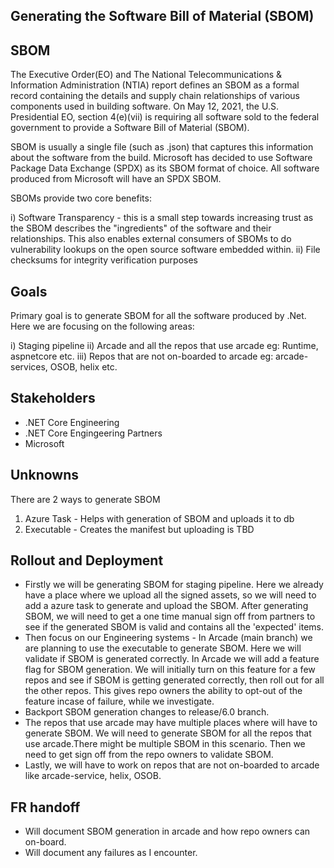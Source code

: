 ## Generating the Software Bill of Material (SBOM)

## SBOM
The Executive Order(EO) and The National Telecommunications & Information Administration (NTIA) report defines an SBOM as a formal record containing the details and supply chain relationships of various components used in building software. On May 12, 2021, the U.S. Presidential EO, section 4(e)(vii) is requiring all software sold to the federal government to provide a Software Bill of Material (SBOM). 

SBOM is usually a single file (such as .json) that captures this information about the software from the build. Microsoft has decided to use Software Package Data Exchange (SPDX) as its SBOM format of choice. All software produced from Microsoft will have an SPDX SBOM.

SBOMs provide two core benefits:

i) Software Transparency - this is a small step towards increasing trust as the SBOM describes the "ingredients" of the software and their relationships. This also enables external consumers of SBOMs to do vulnerability lookups on the open source software embedded within.
ii) File checksums for integrity verification purposes

## Goals
Primary goal is to generate SBOM for all the software produced by .Net. Here we are focusing on the following areas:

i) Staging pipeline 
ii) Arcade and all the repos that use arcade eg: Runtime, aspnetcore etc.
iii) Repos that are not on-boarded to arcade eg: arcade-services, OSOB, helix etc.

## Stakeholders
- .NET Core Engineering
- .NET Core Engingeering Partners
- Microsoft

## Unknowns 
There are 2 ways to generate SBOM 
1) Azure Task - Helps with generation of SBOM and uploads it to db
2) Executable - Creates the manifest but uploading is TBD

## Rollout and Deployment
- Firstly we will be generating SBOM for staging pipeline. Here we already have a place where we upload all the signed assets, so we will need to add a azure task to generate and upload the SBOM. After generating SBOM, we will need to get a one time manual sign off from partners to see if the generated SBOM is valid and contains all the 'expected' items.
- Then focus on our Engineering systems - In Arcade (main branch) we are planning to use the executable to generate SBOM. Here we will validate if SBOM is generated correctly. In Arcade we will add a feature flag for SBOM generation. We will initially turn on this feature for a few repos and see if SBOM is getting generated correctly, then roll out for all the other repos. This gives repo owners the ability to opt-out of the feature incase of failure, while we investigate.
- Backport SBOM generation changes to release/6.0 branch.
- The repos that use arcade may have multiple places where will have to generate SBOM. We will need to generate SBOM for all the repos that use arcade.There might be multiple SBOM in this scenario. Then we need to get sign off from the repo owners to validate SBOM.
- Lastly, we will have to work on repos that are not on-boarded to arcade like arcade-service, helix, OSOB. 

## FR handoff 
- Will document SBOM generation in arcade and how repo owners can on-board. 
- Will document any failures as I encounter. 
